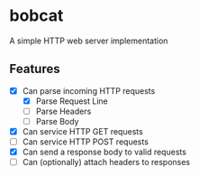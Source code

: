 # bobcat
A simple HTTP web server implementation

## Features

- [x] Can parse incoming HTTP requests
  - [x] Parse Request Line
  - [ ] Parse Headers
  - [ ] Parse Body

- [x] Can service HTTP GET requests
- [ ] Can service HTTP POST requests
- [x] Can send a response body to valid requests
- [ ] Can (optionally) attach headers to responses
